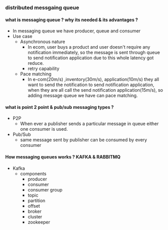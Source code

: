 ### distributed messgaing queue

#### what is messaging queue ? why its needed & its advantages ?
- In messaging queue we have producer, queue and consumer
- Use case
  - Asynchronous nature
    - In ecom, user buys a product and user doesn't require any notification immediately, so the message is sent through queue to send notification application due to this whole latency got reduce. 
    - retry capability
  - Pace matching
    - In e-com(20m/s) ,inventory(30m/s), application(10m/s) they all want to send the notification to send notification application, when they are all call the send notification application(15m/s), so adding message queue we have can pace matching.

#### what is point 2 point & pub/sub messaging types ?
- P2P 
  - When ever a publisher sends a particular message in queue either one consumer is used.
- Pub/Sub 
  - same message sent by publisher can be consumed by every consumer


#### How messaging queues works ? KAFKA & RABBITMQ
- Kafka
  - components
    - producer    
    - consumer
    - consumer group
    - topic
    - partition
    - offset
    - broker
    - cluster
    - zookeeper

